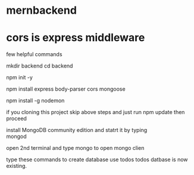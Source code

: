 # mernbackend
# cors is express middleware
few helpful commands


mkdir backend
cd backend

npm init -y

npm install express body-parser cors mongoose 

npm install -g nodemon

if you cloning this project skip above steps and just run npm update then proceed

install MongoDB community edition and statrt it by typing  
 mongod 
 
 open 2nd terminal and type
 mongo to open mongo clien
  
 type these commands to create database
  use todos
 todos datbase is now existing.
  
  
  
  
 


